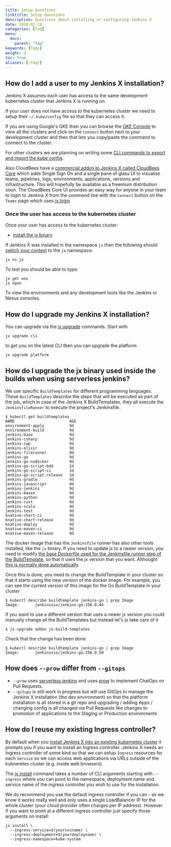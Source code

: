 ```yaml
---
title: Setup Questions
linktitle: Setup Questions
description: Questions about installing or configuring Jenkins X
date: 2018-02-10
categories: [faq]
menu:
  docs:
    parent: "faq"
keywords: [faqs]
weight: 2
toc: true
aliases: [/faq/]
---
```


## How do I add a user to my Jenkins X installation?

Jenkins X assumes each user has access to the same development kubernetes cluster that Jenkins X is running on.

If your user does not have access to the kubernetes cluster we need to setup their `~/.kube/config` file so that they can access it. 

If you are using Google's GKE then you can browse the [GKE Console](https://console.cloud.google.com) to view all the clusters and click on the `Connect` button next to your development cluster and then that lets you copy/paste the command to connect to the cluster.

For other clusters we are planning on writing some [CLI commands to export and import the kube config](https://github.com/jenkins-x/jx/issues/1406).

Also CloudBees have a [commercial addon to Jenkins X called CloudBees Core](https://www.cloudbees.com/products/cloudbees-core-for-kubernetes-continuous-delivery) which adds Single Sign On and a single pane of glass UI to visualise teams, pipelines, logs, environments, applications, versions and infrastructure. This will hopefully be available as a freemium distribution soon. The CloudBees Core UI provides an easy way for anyone in your team to login to Jenkins X from the command line with the `Connect` button on the `Teams` page which uses [jx login](/commands/jx_login/) 

### Once the user has access to the kubernetes cluster

Once your user has access to the kubernetes cluster:

* [install the jx binary](/getting-started/install/)

If Jenkins X was installed in the namespace `jx` then the following should [switch your context](/developing/kube-context/) to the `jx` namespace:

    jx ns jx

To test you should be able to type:

    jx get env
    jx open

To view the environments and any development tools like the Jenkins or Nexus consoles.

## How do I upgrade my Jenkins X installation?

You can upgrade via the [jx upgrade](/commands/jx_upgrade/) commands. Start with 

```shell 
jx upgrade cli
```

to get you on the latest CLI then you can upgrade the platform:

```shell 
jx upgrade platform
```

## How do I upgrade the jx binary used inside the builds when using serverless jenkins?

We use specific `BuildTemplates` for different programming languages. These `BuildTemplates` describe the steps that will be executed as part of the job, which in case of the Jenkins X BuildTemplates, they all execute the `JenkinsfileRunner` to execute the project's Jenkinsfile.

```
$ kubectl get buildtemplates
NAME                        AGE
environment-apply           9d
environment-build           9d
jenkins-base                9d
jenkins-csharp              9d
jenkins-cwp                 9d
jenkins-elixir              9d
jenkins-filerunner          9d
jenkins-go                  9d
jenkins-go-nodocker         9d
jenkins-go-script-bdd       1d
jenkins-go-script-ci        1d
jenkins-go-script-release   1d
jenkins-gradle              9d
jenkins-javascript          9d
jenkins-jenkins             9d
jenkins-maven               9d
jenkins-python              9d
jenkins-rust                9d
jenkins-scala               9d
jenkins-test                9d
knative-chart-ci            9d
knative-chart-release       9d
knative-deploy              9d
knative-maven-ci            9d
knative-maven-release       9d
```

The docker image that has the `Jenkinsfile` runner has also other tools installed, like the `jx` binary. If you need to update jx to a newer version, you need to modify [the base Dockerfile used for the Jenkinsfile runner step of the BuildTemplate](https://github.com/jenkins-x/jenkins-x-serverless/blob/def939f559b6b0e6735c043ce032686397053a6e/Dockerfile.base#L120-L123), so that it uses the jx version that you want. Althought [this is normally done automatically](https://github.com/jenkins-x/jenkins-x-serverless/commits/def939f559b6b0e6735c043ce032686397053a6e/Dockerfile.base).

Once this is done, you need to change the BuildTemplate in your cluster so that it starts using the new version of the docker image. For example, you can see the current version of this image for the Go BuildTemplate in your cluster

```
$ kubectl describe buildtemplate jenkins-go | grep Image
Image:       jenkinsxio/jenkins-go:256.0.44
```

If you want to use a different version that uses a newer jx version you could manually change all the BuildTemplates but instead let's jx take care of it

```
$ jx upgrade addon jx-build-templates
```

Check that the change has been done

```
$ kubectl describe buildtemplate jenkins-go | grep Image
Image:       jenkinsxio/jenkins-go:256.0.50
```

## How does `--prow` differ from `--gitops`

* `--prow` uses [serverless jenkins](/news/serverless-jenkins/) and uses [prow](https://github.com/kubernetes/test-infra/tree/master/prow) to implement ChatOps on Pull Requests.
*  `--gitops` is still work in progress but will use GitOps to manage the Jenkins X installation (the dev environment) so that the platform installation is all stored in a git repo and upgrading / adding Apps / changing config is all changed via Pull Requests like changes to promotion of applications to the Staging or Production environments

## How do I reuse my existing Ingress controller?

By default when you [install Jenkins X into an existing kubernetes cluster](/getting-started/install-on-cluster/) it prompts you if you want to install an Ingress controller. Jenkins X needs an Ingress controller of some kind so that we can setup `Ingress` resources for each `Service` so we can access web applications via URLs outside of the kubneretes cluster (e.g. inside web browsers).

The [jx install](/commands/jx_install/) command takes a number of CLI arguments starting with `--ingress` where you can point to the namespace, deployment name and service name of the ingress controller you wish to use for the installation. 

We do recommend you use the default ingress controller if you can - as we know it works really well and only uses a single LoadBalancer IP for the whole cluster (your cloud provider often charges per IP address). However if you want to point at a different ingress controller just specify those arguments on install:

```shell 
jx install \
  --ingress-service=$(yoursvcname) \
  --ingress-deployment=$(yourdeployname) \
  --ingress-namespace=kube-system
```



